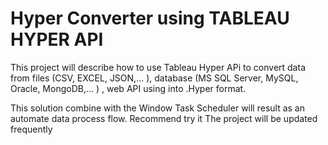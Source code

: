 # Hyper Converter using TABLEAU HYPER API

This project will describe how to use Tableau Hyper APi to convert data from files (CSV, EXCEL, JSON,... ),  database (MS SQL Server, MySQL, Oracle, MongoDB,... ) , web API using into .Hyper format.

This solution combine with the Window Task Scheduler will result as an automate data process flow. Recommend try it
The project will be updated frequently
